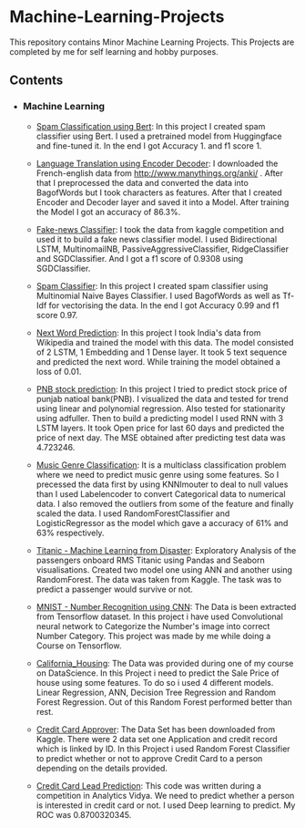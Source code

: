 # Machine-Learning-Projects
This repository contains Minor Machine Learning Projects.
This Projects are completed by me for self learning and hobby purposes.
 
## Contents
-   ### Machine Learning
	- [Spam Classification using Bert](https://github.com/SaileshP97/Machine-Learning-Projects/blob/bb4678c47170ed79504598bfc971f9bb4a0f2b06/Spam_Classification_using_BERT/Spam_Classification_using_BERT.ipynb): In this project I created spam classifier using Bert. I used a pretrained model from Huggingface and fine-tuned it. In the end I got Accuracy 1. and f1 score 1.
	- [Language Translation using Encoder Decoder](https://github.com/SaileshP97/Machine-Learning-Projects/blob/7cb33932c198f7bbf5bafb5aea86fc526f6a9293/Language%20Translation%20using%20Encoder%20Decoder/language-translation.ipynb): I downloaded the French-english data from http://www.manythings.org/anki/ . After that I preprocessed the data and converted the data into BagofWords but I took characters as features. After that I created Encoder and Decoder layer and saved it into a Model. After training the Model I got an accuracy of 86.3%.
	- [Fake-news Classifier](https://github.com/SaileshP97/Machine-Learning-Projects/blob/7d21c178948a02fde5baea45bd85bbeea93e0633/Fake-new%20Classifier/new-fake-news-cls-code.ipynb): I took the data from kaggle competition and used it to build a fake news classifier model. I used Bidirectional LSTM, MultinomailNB, PassiveAggressiveClassifier, RidgeClassifier and SGDClassifier. And I got a f1 score of 0.9308 using SGDClassifier.
	- [Spam Classifier](https://github.com/SaileshP97/Machine-Learning-Projects/blob/b2bda959fa21a9e3d95c82f833d4aa3e2b792cef/Spam%20Classifier/code.py): In this project I created spam classifier using Multinomial Naive Bayes Classifier. I used BagofWords as well as Tf-Idf for vectorising the data. In the end I got Accuracy 0.99 and f1 score 0.97.
	- [Next Word Prediction](https://github.com/SaileshP97/Machine-Learning-Projects/blob/1df5523d7a1c930814488c7cb12382a18686aae1/Next%20word%20Prediction/next-word-prediction.ipynb): In this project I took India's data from Wikipedia and trained the model with this data. The model consisted of 2 LSTM, 1 Embedding and 1 Dense layer. It took 5 text sequence and predicted the next word. While training the model obtained a loss of 0.01.
	- [PNB stock prediction](https://github.com/SaileshP97/Machine-Learning-Projects/blob/df3dc592c6deeca42eafc9832e0db054f649b794/PNB%20stock%20prediction/Code.ipynb): In this project I tried to predict stock price of punjab natioal bank(PNB). I visualized the data and tested for trend using linear and polynomial regression. Also tested for stationarity using adfuller. Then to build a predicting model I used RNN with 3 LSTM layers. It took Open price for last 60 days and predicted the price of next day. The MSE obtained after predicting test data was 4.723246.
	- [Music Genre Classification](https://github.com/SaileshP97/Machine-Learning-Projects/blob/d1a6b37112e73ed66e10130953382578a425257a/Music%20Genre%20Classification/Code.ipynb): It is a multiclass classification problem where we need to predict music genre using some features. So I precessed the data first by using KNNImouter to deal to null values than I used Labelencoder to convert Categorical data to numerical data. I also removed the outliers from some of the feature and finally scaled the data. I used RandomForestClassifier and LogisticRegressor as the model which gave a accuracy of 61% and 63% respectively.
	- [Titanic - Machine Learning from Disaster](https://github.com/SaileshP97/Machine-Learning-Projects/blob/6e7ad6de60a29ad3c5636c6779f42c28eb498041/Titanic%20-%20Machine%20Learning%20from%20Disaster/titanic-competition.ipynb): Exploratory Analysis of the passengers onboard RMS Titanic using Pandas and Seaborn visualisations. Created two model one using ANN and another using RandomForest. The data was taken from Kaggle. The task was to predict a passenger would survive or not.


	- [MNIST - Number Recognition using CNN](https://github.com/SaileshP97/Machine-Learning-Projects/blob/ffdcd625a3a1da21a16f045e1261407171554a51/CNN_MNIST_Number%20recognition/CNN_MNIST.ipynb): The Data is been extracted from Tensorflow dataset. In this project i have used Convolutional neural network to Categorize the Number's image into correct Number Category. This project was made by me while doing a Course on Tensorflow.


	- [California_Housing](https://github.com/SaileshP97/Machine-Learning-Projects/blob/2edff1db33749d19227cda555ab83de10cbb5e7c/California_Housing/california_housing.ipynb): The Data was provided during one of my course on DataScience. In this Project i need to predict the Sale Price of house using some features. To do so i used 4 different models. Linear Regression, ANN, Decision Tree Regression and Random Forest Regression. Out of this Random Forest performed better than rest.


	- [Credit Card Approver](https://github.com/SaileshP97/Machine-Learning-Projects/blob/cf74b138c161b6f2cd6cbb02dde957582452aeda/Credit%20Card%20Approver/credit-card-approver.ipynb): The Data Set has been downloaded from Kaggle. There were 2 data set one Application and credit record which is linked by ID. In this Project i used Random Forest Classifier to predict whether or not to approve Credit Card to a person depending on the details provided.

	- [Credit Card Lead Prediction](https://github.com/SaileshP97/Machine-Learning-Projects/blob/0649e7688b874deeb947cfb05c909b58b4bd9901/Analytic%20Vidya%20Jobathon/Credit%20Card%20Lead%20Prediction.ipynb): This code was written during a competition in Analytics Vidya. We need to predict whether a person is interested in credit card or not. I used Deep learning to predict. My ROC was 0.8700320345.
